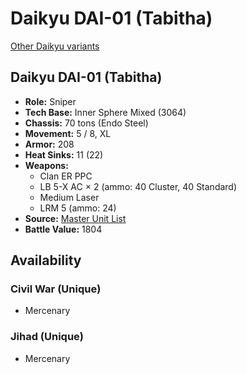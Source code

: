 # Daikyu DAI-01 (Tabitha)

[Other Daikyu variants](../daikyu.md)

## Daikyu DAI-01 (Tabitha)
- **Role:** Sniper
- **Tech Base:** Inner Sphere Mixed (3064)
- **Chassis:** 70 tons (Endo Steel)
- **Movement:** 5 / 8, XL
- **Armor:** 208
- **Heat Sinks:** 11 (22)
- **Weapons:**
  - Clan ER PPC
  - LB 5-X AC × 2 (ammo: 40 Cluster, 40 Standard)
  - Medium Laser
  - LRM 5 (ammo: 24)
- **Source:** [Master Unit List](http://masterunitlist.info/Unit/Details/798/daikyu-dai-01-tabitha)
- **Battle Value:** 1804

## Availability

### Civil War (Unique)
- Mercenary

### Jihad (Unique)
- Mercenary

